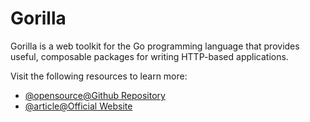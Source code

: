 # Gorilla

Gorilla is a web toolkit for the Go programming language that provides useful, composable packages for writing HTTP-based applications.

Visit the following resources to learn more:

- [@opensource@Github Repository](https://github.com/gorilla)
- [@article@Official Website](https://www.gorillatoolkit.org/)
